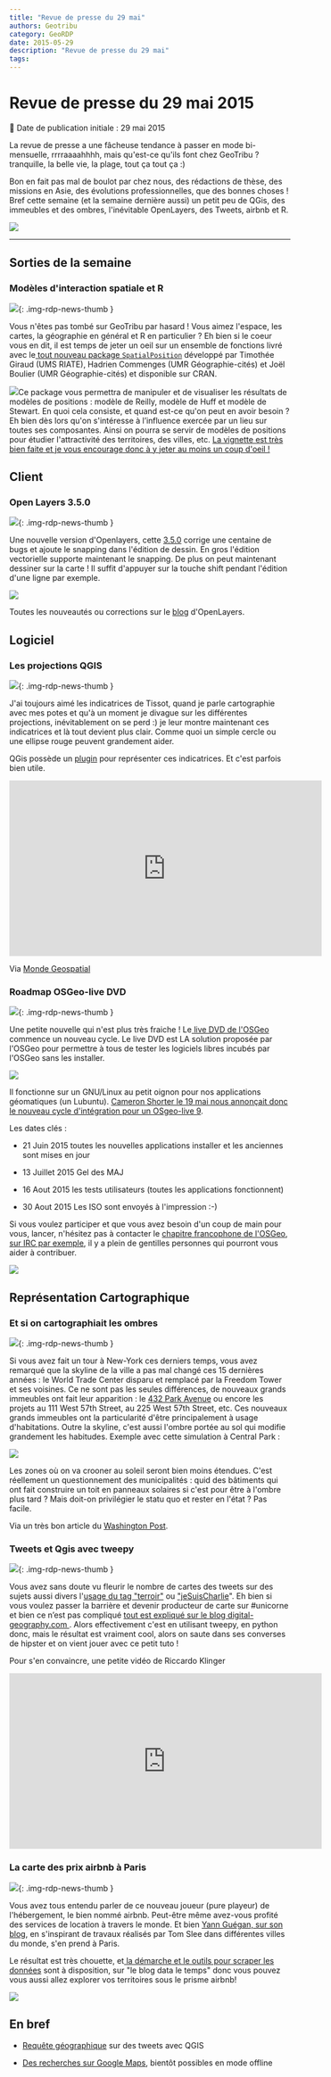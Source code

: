 ```yaml
---
title: "Revue de presse du 29 mai"
authors: Geotribu
category: GeoRDP
date: 2015-05-29
description: "Revue de presse du 29 mai"
tags:
---
```


# Revue de presse du 29 mai 2015


:calendar: Date de publication initiale : 29 mai 2015

La revue de presse a une fâcheuse tendance à passer en mode bi-mensuelle, rrrraaaahhhh, mais qu'est-ce qu'ils font chez GeoTribu ? tranquille, la belle vie, la plage, tout ça tout ça :)

Bon en fait pas mal de boulot par chez nous, des rédactions de thèse, des missions en Asie, des évolutions professionnelles, que des bonnes choses ! Bref cette semaine (et la semaine dernière aussi) un petit peu de QGis, des immeubles et des ombres, l'inévitable OpenLayers, des Tweets, airbnb et R.

[![](https://web.archive.org/web/20170313153107im_/https://cdn.geotribu.fr/img/articles-blog-rdp/capture-ecran/plan_A3.jpg)](https://web.archive.org/web/20170313153107/http://www.augustederriere.com/)

----

## Sorties de la semaine


### Modèles d'interaction spatiale et R

![](https://web.archive.org/web/20170313153107im_/https://cdn.geotribu.fr/img/logos-icones/logiciels_librairies/rstats.png){: .img-rdp-news-thumb }

Vous n'êtes pas tombé sur GeoTribu par hasard ! Vous aimez l'espace, les cartes, la géographie en général et R en particulier ? Eh bien si le coeur vous en dit, il est temps de jeter un oeil sur un ensemble de fonctions livré avec le[ tout nouveau package `SpatialPosition`](https://web.archive.org/web/20170313153107/http://cran.r-project.org/web/packages/SpatialPosition/vignettes/SpatialPosition.html) développé par Timothée Giraud (UMS RIATE), Hadrien Commenges (UMR Géographie-cités) et Joël Boulier (UMR Géographie-cités) et disponible sur CRAN.


![](https://web.archive.org/web/20170313153107im_/https://cdn.geotribu.fr/img/articles-blog-rdp/capture-ecran/index.png)Ce package vous permettra de manipuler et de visualiser les résultats de modèles de positions : modèle de Reilly, modèle de Huff et modèle de Stewart. En quoi cela consiste, et quand est-ce qu'on peut en avoir besoin ? Eh bien dès lors qu'on s'intéresse à l’influence exercée par un lieu sur toutes ses composantes. Ainsi on pourra se servir de modèles de positions pour étudier l'attractivité des territoires, des villes, etc. [La vignette est très bien faite et je vous encourage donc à y jeter au moins un coup d'oeil !](https://web.archive.org/web/20170313153107/http://cran.r-project.org/web/packages/SpatialPosition/vignettes/SpatialPosition.html)



## Client


### Open Layers 3.5.0

![](https://web.archive.org/web/20170313153107im_/https://cdn.geotribu.fr/img/logos-icones/logiciels_librairies/openlayers.png){: .img-rdp-news-thumb }

Une nouvelle version d'Openlayers, cette [3.5.0](https://web.archive.org/web/20170313153107/http://blog.openlayers.org/2015/05/06/openlayers-3-5-released/) corrige une centaine de bugs et ajoute le snapping dans l'édition de dessin. En gros l'édition vectorielle supporte maintenant le snapping. De plus on peut maintenant dessiner sur la carte ! Il suffit d'appuyer sur la touche shift pendant l'édition d'une ligne par exemple.


[![](https://web.archive.org/web/20170313153107im_/https://cdn.geotribu.fr/img/articles-blog-rdp/divers/geotribu-ol-handdraw.png)](https://web.archive.org/web/20170313153107/http://openlayers.org/en/v3.5.0/examples/draw-features.html)


Toutes les nouveautés ou corrections sur le [blog](https://web.archive.org/web/20170313153107/http://blog.openlayers.org/2015/05/06/openlayers-3-5-released/) d'OpenLayers.



## Logiciel


### Les projections QGIS

![](https://web.archive.org/web/20170313153107im_/https://cdn.geotribu.fr/img/logos-icones/logiciels_librairies/qgis.png){: .img-rdp-news-thumb }

J'ai toujours aimé les indicatrices de Tissot, quand je parle cartographie avec mes potes et qu'à un moment je divague sur les différentes projections, inévitablement on se perd :) je leur montre maintenant ces indicatrices et là tout devient plus clair. Comme quoi un simple cercle ou une ellipse rouge peuvent grandement aider.


QGis possède un [plugin](https://web.archive.org/web/20170313153107/http://plugins.qgis.org/plugins/tiss/) pour représenter ces indicatrices. Et c'est parfois bien utile.



<iframe src="https://web.archive.org/web/20170313153107if_/https://www.youtube.com/embed/ioyztAyXkEU" frameborder="0" width="560" height="315"></iframe>

Via [Monde Geospatial](https://web.archive.org/web/20170313153107/http://monde-geospatial.com/qgis-2-8-tutorial-map-projections-by-qgis/)


### Roadmap OSGeo-live DVD

![](https://web.archive.org/web/20170313153107im_/https://cdn.geotribu.fr/img/logos-icones/entreprises_association/osgeo.png){: .img-rdp-news-thumb }

Une petite nouvelle qui n'est plus très fraiche ! Le[ live DVD de l'OSGeo](https://web.archive.org/web/20170313153107/http://live.osgeo.org/fr/) commence un nouveau cycle. Le live DVD est LA solution proposée par l'OSGeo pour permettre à tous de tester les logiciels libres incubés par l'OSGeo sans les installer.


![](https://web.archive.org/web/20170313153107im_/https://cdn.geotribu.fr/img/articles-blog-rdp/capture-ecran/osgeolive_menu.png)


Il fonctionne sur un GNU/Linux au petit oignon pour nos applications géomatiques (un Lubuntu). [Cameron Shorter le 19 mai nous annonçait donc le nouveau cycle d'intégration pour un OSgeo-live 9](https://web.archive.org/web/20170313153107/http://cameronshorter.blogspot.fr/2015/05/starting-build-cycle-for-osgeo-live-90.html).


Les dates clés :


-  21 Juin 2015 toutes les nouvelles applications installer et les anciennes sont mises en jour

-  13 Juillet 2015 Gel des MAJ

-  16 Aout 2015 les tests utilisateurs (toutes les applications fonctionnent)

-  30 Aout 2015 Les ISO sont envoyés à l'impression :-)

Si vous voulez participer et que vous avez besoin d'un coup de main pour vous, lancer, n'hésitez pas à contacter le [chapitre francophone de l'OSGeo](https://web.archive.org/web/20170313153107/http://osgeo.asso.fr/), [sur IRC par exemple](https://web.archive.org/web/20170313153107/http://osgeo.asso.fr/content/osgeo-fr-irc-chat), il y a plein de gentilles personnes qui pourront vous aider à contribuer.  




![](https://web.archive.org/web/20170313153107im_/https://cdn.geotribu.fr/img/logos-icones/entreprises_association/osgeo-green.png)



## Représentation Cartographique


### Et si on cartographiait les ombres

![](https://web.archive.org/web/20170313153107im_/https://cdn.geotribu.fr/img/logos-icones/divers/sun-funny.png){: .img-rdp-news-thumb }

Si vous avez fait un tour à New-York ces derniers temps, vous avez remarqué que la skyline de la ville a pas mal changé ces 15 dernières années : le World Trade Center disparu et remplacé par la Freedom Tower et ses voisines. Ce ne sont pas les seules différences, de nouveaux grands immeubles ont fait leur apparition : le [432 Park Avenue](https://web.archive.org/web/20170313153107/http://432parkavenue.com/) ou encore les projets au 111 West 57th Street, au 225 West 57th Street, etc. Ces nouveaux grands immeubles ont la particularité d'être principalement à usage d'habitations. Outre la skyline, c'est aussi l'ombre portée au sol qui modifie grandement les habitudes. Exemple avec cette simulation à Central Park :


![](https://web.archive.org/web/20170313153107im_/https://cdn.geotribu.fr/img/articles-blog-rdp/divers/shadow-nyc.gif)


Les zones où on va crooner au soleil seront bien moins étendues. C'est réellement un questionnement des municipalités : quid des bâtiments qui ont fait construire un toit en panneaux solaires si c'est pour être à l'ombre plus tard ? Mais doit-on privilégier le statu quo et rester en l'état ? Pas facile.


Via un très bon article du [Washington Post](https://web.archive.org/web/20170313153107/http://www.washingtonpost.com/blogs/wonkblog/wp/2015/05/04/in-the-shadows-of-booming-cities-a-tension-between-sunlight-and-prosperity/).


### Tweets et Qgis avec tweepy

![](https://web.archive.org/web/20170313153107im_/https://cdn.geotribu.fr/img/logos-icones/logiciels_librairies/qgis.png){: .img-rdp-news-thumb }

Vous avez sans doute vu fleurir le nombre de cartes des tweets sur des sujets aussi divers l'[usage du tag "terroir"](https://web.archive.org/web/20170313153107/http://elcep.legtux.org/?p=86) ou ["jeSuisCharlie](https://web.archive.org/web/20170313153107/https://srogers.cartodb.com/viz/123be814-96bb-11e4-aec1-0e9d821ea90d/embed_map)". Eh bien si vous voulez passer la barrière et devenir producteur de carte sur #unicorne et bien ce n’est pas compliqué [tout est expliqué sur le blog digital-geography.com ](https://web.archive.org/web/20170313153107/http://www.digital-geography.com/the-geography-of-tweets-reading-tweets-with-qgis/#.VWdt0rwxXeS). Alors effectivement c'est en utilisant tweepy, en python donc, mais le résultat est vraiment cool, alors on saute dans ses converses de hipster et on vient jouer avec ce petit tuto !


Pour s'en convaincre, une petite vidéo de Riccardo Klinger



<iframe src="https://web.archive.org/web/20170313153107if_/https://www.youtube.com/embed/VjVAh-KtM_0" frameborder="0" height="315" width="560"></iframe>

### La carte des prix airbnb à Paris

![](https://web.archive.org/web/20170313153107im_/https://cdn.geotribu.fr/img/logos-icones/entreprises_association/airbnb.png){: .img-rdp-news-thumb }

Vous avez tous entendu parler de ce nouveau joueur (pure playeur) de l'hébergement, le bien nommé airbnb. Peut-être même avez-vous profité des services de location à travers le monde. Et bien [Yann Guégan, sur son blog,](https://web.archive.org/web/20170313153107/http://dansmonlabo.com/2014/11/24/airbnb-la-carte-des-prix-de-location-a-paris-et-ce-quon-y-apprend-415/) en s'inspirant de travaux réalisés par Tom Slee dans différentes villes du monde, s'en prend à Paris.


Le résultat est très chouette, et[ la démarche et le outils pour scraper les données](https://web.archive.org/web/20170313153107/http://dataletemps.github.io/2014/11/09/airbnb.html) sont à disposition, sur "le blog data le temps" donc vous pouvez vous aussi allez explorer vos territoires sous le prisme airbnb!  




![](https://web.archive.org/web/20170313153107im_/https://cdn.geotribu.fr/img/articles-blog-rdp/capture-ecran/rooter1.jpg)



## En bref


- [Requête géographique](https://web.archive.org/web/20170313153107/http://plugins.qgis.org/plugins/geotweet/) sur des tweets avec QGIS

- [Des recherches sur Google Maps](https://web.archive.org/web/20170313153107/http://www.01net.com/editorial/655955/google-maps-toute-la-richesse-sera-bientot-disponible-hors-ligne/?xtor=EPR-1-%5BNL-01net-Actus%5D-20150528), bientôt possibles en mode offline
